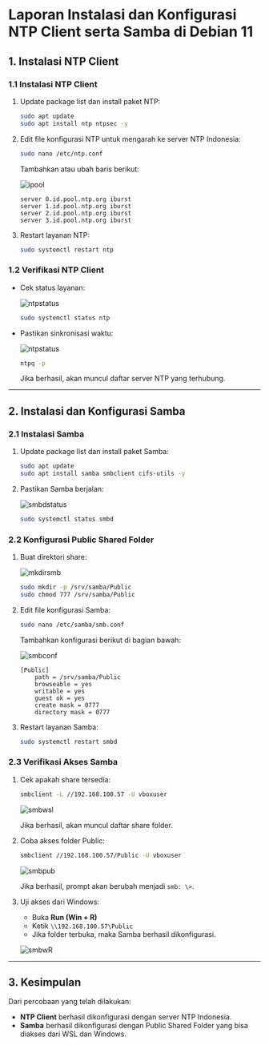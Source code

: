 # **Laporan Instalasi dan Konfigurasi NTP Client serta Samba di Debian 11**

## **1. Instalasi NTP Client**

### **1.1 Instalasi NTP Client**
1. Update package list dan install paket NTP:
   ```bash
   sudo apt update
   sudo apt install ntp ntpsec -y
   ```
2. Edit file konfigurasi NTP untuk mengarah ke server NTP Indonesia:
   ```bash
   sudo nano /etc/ntp.conf
   ```
   Tambahkan atau ubah baris berikut:

    ![ipool](/Tugas_Samba/img/ipool.png)

   ```
   server 0.id.pool.ntp.org iburst
   server 1.id.pool.ntp.org iburst
   server 2.id.pool.ntp.org iburst
   server 3.id.pool.ntp.org iburst
   ```
   
3. Restart layanan NTP:
   ```bash
   sudo systemctl restart ntp
   ```

### **1.2 Verifikasi NTP Client**
- Cek status layanan:

   ![ntpstatus](/Tugas_Samba/img/ntpstatus.png)

  ```bash
  sudo systemctl status ntp
  ```
- Pastikan sinkronisasi waktu:

   ![ntpstatus](/Tugas_Samba/img/ntpstatus.png)

  ```bash
  ntpq -p
  ```
  Jika berhasil, akan muncul daftar server NTP yang terhubung.

---

## **2. Instalasi dan Konfigurasi Samba**

### **2.1 Instalasi Samba**
1. Update package list dan install paket Samba:
   ```bash
   sudo apt update
   sudo apt install samba smbclient cifs-utils -y
   ```
2. Pastikan Samba berjalan:

   ![smbdstatus](/Tugas_Samba/img/smbdstatus.png)

   ```bash
   sudo systemctl status smbd
   ```

### **2.2 Konfigurasi Public Shared Folder**
1. Buat direktori share:

   ![mkdirsmb](/Tugas_Samba/img/mkdirsmb.png)

   ```bash
   sudo mkdir -p /srv/samba/Public
   sudo chmod 777 /srv/samba/Public
   ```
2. Edit file konfigurasi Samba:
   ```bash
   sudo nano /etc/samba/smb.conf
   ```
   Tambahkan konfigurasi berikut di bagian bawah:

   ![smbconf](/Tugas_Samba/img/smbconf.png)

   ```
   [Public]
       path = /srv/samba/Public
       browseable = yes
       writable = yes
       guest ok = yes
       create mask = 0777
       directory mask = 0777
   ```
3. Restart layanan Samba:
   ```bash
   sudo systemctl restart smbd
   ```

### **2.3 Verifikasi Akses Samba**
1. Cek apakah share tersedia:
   ```bash
   smbclient -L //192.168.100.57 -U vboxuser
   ```

   ![smbwsl](/Tugas_Samba/img/smbwslch.png)

   Jika berhasil, akan muncul daftar share folder.
2. Coba akses folder Public:
   ```bash
   smbclient //192.168.100.57/Public -U vboxuser
   ```
   ![smbpub](/Tugas_Samba/img/smbpub.png)

   Jika berhasil, prompt akan berubah menjadi `smb: \>`.
3. Uji akses dari Windows:
   - Buka **Run (Win + R)**
   - Ketik `\\192.168.100.57\Public`
   - Jika folder terbuka, maka Samba berhasil dikonfigurasi.

   ![smbwR](/Tugas_Samba/img/smbwR.png)

---

## **3. Kesimpulan**
Dari percobaan yang telah dilakukan:
- **NTP Client** berhasil dikonfigurasi dengan server NTP Indonesia.
- **Samba** berhasil dikonfigurasi dengan Public Shared Folder yang bisa diakses dari WSL dan Windows.

